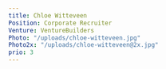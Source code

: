 ```yaml
---
title: Chloe Witteveen
Position: Corporate Recruiter
Venture: VentureBuilders
Photo: "/uploads/chloe-witteveen.jpg"
Photo2x: "/uploads/chloe-witteveen@2x.jpg"
prio: 3
---
```



